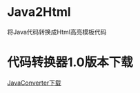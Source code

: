 # Java2Html
将Java代码转换成Html高亮模板代码<br>
# 代码转换器1.0版本下载<br>
<a href="https://github.com/totoro-dev/Java2Html/releases/download/1.0/JavaConverter1.0.jar">JavaConverter下载</a>
